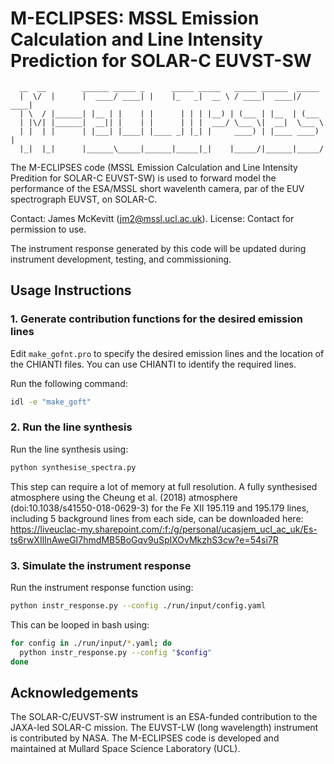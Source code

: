 # M-ECLIPSES: MSSL Emission Calculation and Line Intensity Prediction for SOLAR-C EUVST-SW

```
  __  __        ______ _____ _      _____ _____   _____ ______  _____ 
  |  \/  |      |  ____/ ____| |    |_   _|  __ \ / ____|  ____|/ ____|
  | \  / |______| |__ | |    | |      | | | |__) | (___ | |__  | (___  
  | |\/| |______|  __|| |    | |      | | |  ___/ \___ \|  __|  \___ \ 
  | |  | |      | |___| |____| |____ _| |_| |     ____) | |____ ____) |
  |_|  |_|      |______\_____|______|_____|_|    |_____/|______|_____/ 
```

The M-ECLIPSES code (MSSL Emission Calculation and Line Intensity Predition for SOLAR-C EUVST-SW) is used to forward model the performance of the ESA/MSSL short wavelenth camera, par of the EUV spectrograph EUVST, on SOLAR-C.

Contact: James McKevitt (jm2@mssl.ucl.ac.uk).
License: Contact for permission to use.

The instrument response generated by this code will be updated during instrument development, testing, and commissioning.

## Usage Instructions

### 1. Generate contribution functions for the desired emission lines

Edit `make_gofnt.pro` to specify the desired emission lines and the location of the CHIANTI files. You can use CHIANTI to identify the required lines.

Run the following command:
```bash
idl -e "make_goft"
```

### 2. Run the line synthesis

Run the line synthesis using:
```bash
python synthesise_spectra.py
```

This step can require a lot of memory at full resolution. A fully synthesised atmosphere using the Cheung et al. (2018) atmosphere (doi:10.1038/s41550-018-0629-3) for the Fe XII 195.119 and 195.179 lines, including 5 background lines from each side, can be downloaded here: https://liveuclac-my.sharepoint.com/:f:/g/personal/ucasjem_ucl_ac_uk/Es-ts6rwXIlInAweGI7hmdMB5BoGqv9uSpIXOvMkzhS3cw?e=54si7R

### 3. Simulate the instrument response

Run the instrument response function using:
```bash
python instr_response.py --config ./run/input/config.yaml
```

This can be looped in bash using:
```bash
for config in ./run/input/*.yaml; do
  python instr_response.py --config "$config"
done
```

## Acknowledgements

The SOLAR-C/EUVST-SW instrument is an ESA-funded contribution to the JAXA-led SOLAR-C mission. The EUVST-LW (long wavelength) instrument is contributed by NASA. The M-ECLIPSES code is developed and maintained at Mullard Space Science Laboratory (UCL).